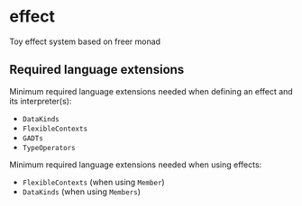 # effect

Toy effect system based on freer monad

## Required language extensions

Minimum required language extensions needed when defining an effect and
its interpreter(s):

- `DataKinds`
- `FlexibleContexts`
- `GADTs`
- `TypeOperators`

Minimum required language extensions needed when using effects:

- `FlexibleContexts` (when using `Member`)
- `DataKinds` (when using `Members`)
